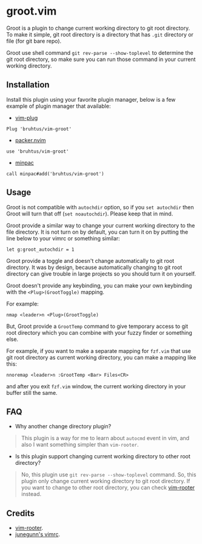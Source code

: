 # groot.vim

Groot is a plugin to change current working directory to git root directory. To make it simple, git root directory is a directory that has `.git` directory or file (for git bare repo).

Groot use shell command `git rev-parse --show-toplevel` to determine the git root directory, so make sure you can run those command in your current working directory.

## Installation

Install this plugin using your favorite plugin manager, below is a few example of plugin manager that available:
- [vim-plug](https://github.com/junegunn/vim-plug)
```vim
Plug 'bruhtus/vim-groot'
```
- [packer.nvim](https://github.com/wbthomason/packer.nvim)
```vim
use 'bruhtus/vim-groot'
```
- [minpac](https://github.com/k-takata/minpac)
```vim
call minpac#add('bruhtus/vim-groot')
```

## Usage

Groot is not compatible with `autochdir` option, so if you `set autochdir` then Groot will turn that off (`set noautochdir`). Please keep that in mind.

Groot provide a similar way to change your current working directory to the file directory. It is not turn on by default, you can turn it on by putting the line below to your vimrc or something similar:
```vim
let g:groot_autochdir = 1
```

Groot provide a toggle and doesn't change automatically to git root directory. It was by design, because automatically changing to git root directory can give trouble in large projects so you should turn it on yourself.

Groot doesn't provide any keybinding, you can make your own keybinding with the `<Plug>(GrootToggle)` mapping.

For example: <br>
```vim
nmap <leader>n <Plug>(GrootToggle)
```

But, Groot provide a `GrootTemp` command to give temporary access to git root directory which you can combine with your fuzzy finder or something else.

For example, if you want to make a separate mapping for `fzf.vim` that use git root directory as current working directory, you can make a mapping like this:
```vim
nnoremap <leader>n :GrootTemp <Bar> Files<CR>
```
and after you exit `fzf.vim` window, the current working directory in your buffer still the same.

## FAQ

- Why another change directory plugin?

> This plugin is a way for me to learn about `autocmd` event in vim, and also I want something simpler than `vim-rooter`.

- Is this plugin support changing current working directory to other root directory?

> No, this plugin use `git rev-parse --show-toplevel` command. So, this plugin only change current working directory to git root directory. If you want to change to other root directory, you can check [vim-rooter](https://github.com/airblade/vim-rooter) instead.

## Credits

- [vim-rooter](https://github.com/airblade/vim-rooter).
- [junegunn's vimrc](https://github.com/junegunn/dotfiles/blob/057ee47465e43aafbd20f4c8155487ef147e29ea/vimrc#L656-L667).

